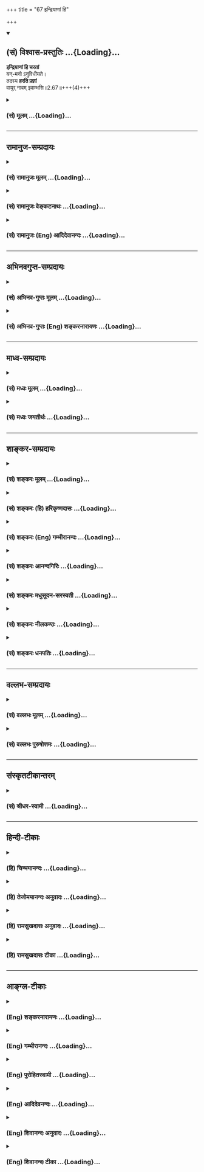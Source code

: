 +++
title = "67 इन्द्रियाणां हि"

+++
<div class="js_include" newlevelforh1="2" title="(सं) विश्वास-प्रस्तुतिः" unfilled url="/purANam_vaiShNavam/mahAbhAratam/06-bhIShma-parva/03-bhagavad-gItA-parva/saMskRtam/vishvAsa-prastutiH/02_sAnkhya-yogaH_sarva-/67_indriyANAM_hi.md">
<details open><summary><h2>(सं) विश्वास-प्रस्तुतिः ...{Loading}...</h2></summary>

**इन्द्रियाणां हि चरतां**  
यन्-मनो ऽनुविधीयते।  
तदस्य **हरति प्रज्ञां**  
वायुर् नावम् इवाम्भसि॥2.67॥+++(4)+++
</details>
</div>
<div class="js_include collapsed" newlevelforh1="3" title="(सं) मूलम्" unfilled url="/purANam_vaiShNavam/mahAbhAratam/06-bhIShma-parva/03-bhagavad-gItA-parva/saMskRtam/mUlam/02_sAnkhya-yogaH_sarva-/67_indriyANAM_hi.md">
<details><summary><h3>(सं) मूलम् ...{Loading}...</h3></summary>

इन्द्रियाणां हि चरतां यन्मनोऽनुविधीयते।  
तदस्य हरति प्रज्ञां वायुर्नावमिवाम्भसि।।2.67।।
</details>
</div>


_________________
## रामानुज-सम्प्रदायः
<div class="js_include collapsed" newlevelforh1="3" title="(सं) रामानुजः मूलम्" unfilled url="/purANam_vaiShNavam/mahAbhAratam/06-bhIShma-parva/03-bhagavad-gItA-parva/saMskRtam/rAmAnujaH/mUlam/02_sAnkhya-yogaH_sarva-/67_indriyANAM_hi.md">
<details><summary><h3>(सं) रामानुजः मूलम् ...{Loading}...</h3></summary>

।।2.67।। **इन्द्रियाणां** विषयेषु **चरतां** विषयेषु वर्तमानानां
वर्तनम् अनु **यन्मनः अनु विधीयते** पुरुषेण अनुवर्त्यते **तत्** मनः
**अस्य** विविक्तात्मप्रवणां **प्रज्ञां हरति** विषेयप्रवणतां करोति
इत्यर्थः। यथा **अम्भसि** नीयमानां **नावं** प्रतिकूलो **वायुः**
प्रसह्य हरति।  

</details>
</div>
<div class="js_include collapsed" newlevelforh1="3" title="(सं) रामानुजः वेङ्कटनाथः" unfilled url="/purANam_vaiShNavam/mahAbhAratam/06-bhIShma-parva/03-bhagavad-gItA-parva/saMskRtam/rAmAnujaH/venkaTanAthaH/02_sAnkhya-yogaH_sarva-/67_indriyANAM_hi.md">
<details><summary><h3>(सं) रामानुजः वेङ्कटनाथः ...{Loading}...</h3></summary>

।।2.67।। अनेन श्लोकेन प्रत्याहारादियोगावयवचतुष्टयस्य तत्फलस्य
निश्श्रेयसस्य च यथासम्भवमभिधातात्पर्याभ्यां
पूर्वपूर्वाभावादुत्तरोत्तरस्यालाभः सूचितो भवति। अथेन्द्रियनिग्रहाभावे
बुद्ध्यभावस्य पूर्वोक्तस्य प्रकारःइन्द्रियाणाम् इत्यनन्तर श्लोकेनोच्यत
इत्यपुनरुक्तिः आदरार्थं वा पुनरुक्तिरित्यभिप्रायेणाह पुनरपीति।
केवलस्पन्दादिमात्रव्युदासायविषयेष्वित्युक्तम्। इन्द्रियाणां सर्वेषां न
विषयेषु सञ्चारोऽस्ति अतस्तदौन्मुख्यमर्थ इति
व्यञ्जनायइन्द्रियाणीन्द्रियार्थेषु वर्तन्ते 5।9 इति
प्रयोगान्तरानुसारेणवर्तमानानामित्युक्तम्।
यत्तच्छब्दयोर्मनोविषयत्वमेवोचितं प्रज्ञाहरणे तस्यैव प्रधानत्वात् मनसो
बाह्येन्द्रियानुविधाने सर्वेन्द्रियसाधारण्येन वक्तव्ये यदिति निर्धारणस्य
प्रयोजनाभावात् बाह्येन्द्रियस्य मनोनुविधाने प्रज्ञाहरणाभावाच्च। यद्येकं
क्षरतीन्द्रियम् इति मनुवचने 2।99 तु मनसोऽनुक्तत्वादिन्द्रियशब्दाभ्यासात्
एकशब्दबलाच्च निर्धारणार्थतैव। न च तत्तुल्यत्वमस्यापि वाक्यस्य
निर्बन्धनीयमिति कृत्वावर्तनमनु यन्मन इत्याद्युक्तम्। विधीयते इत्यस्य
कर्त्रपेक्षां पूरयति पुरुषेणेति। स्वस्यैवायमविनय इति भावः।
अनभिसंहितदेशप्रापणं हि दृष्टान्तेऽभिप्रेतमिति प्रदर्शयन्
हरतेर्विनाशनार्थताभ्रमव्युदासाय चाह विषयप्रवणामिति। अम्भसि इत्यस्य
हरतिनाऽन्वयभ्रान्तिमपाकरोति अम्भसि नीयमानामिति।
अनिष्टविषयप्रापणनिदर्शनत्वायोक्तं प्रतिकूल इति।  
  

</details>
</div>
<div class="js_include collapsed" newlevelforh1="3" title="(सं) रामानुजः (Eng) आदिदेवानन्दः" unfilled url="/purANam_vaiShNavam/mahAbhAratam/06-bhIShma-parva/03-bhagavad-gItA-parva/saMskRtam/rAmAnujaH/english/AdidevAnandaH/02_sAnkhya-yogaH_sarva-/67_indriyANAM_hi.md">
<details><summary><h3>(सं) रामानुजः (Eng) आदिदेवानन्दः ...{Loading}...</h3></summary>

2.67 That mind, which is allowed by a person to be submissive to, i.e.,
allowed to go after the senses which go on operating, i.e., experiencing sense-objects, such a mind loses its inclination towards the pure self.
The meaning is that it gets inclined towards sense-objects. Just as a contrary wind forcibly carries away a ship moving on the waters, in the name manner wisdon also is carried away from such a mind. \[The idea is that the pursuit of sense pleasures dulls one's spiritual inclination,
and the mind ultimately succumbs to them unresisting.\]

</details>
</div>


_________________
## अभिनवगुप्त-सम्प्रदायः
<div class="js_include collapsed" newlevelforh1="3" title="(सं) अभिनव-गुप्तः मूलम्" unfilled url="/purANam_vaiShNavam/mahAbhAratam/06-bhIShma-parva/03-bhagavad-gItA-parva/saMskRtam/abhinava-guptaH/mUlam/02_sAnkhya-yogaH_sarva-/67_indriyANAM_hi.md">
<details><summary><h3>(सं) अभिनव-गुप्तः मूलम् ...{Loading}...</h3></summary>

।।2.66 2.70।। रागद्वेषेत्यादि प्रतिष्ठितेत्यन्तम्। यस्तु मनसो नियामकः स
विषयान् सेवमानोऽपि न क्रोधादिकल्लोलैरभिभूयते इति स एव स्थितप्रज्ञो
योगीति तात्पर्यम्।  

</details>
</div>
<div class="js_include collapsed" newlevelforh1="3" title="(सं) अभिनव-गुप्तः (Eng) शङ्करनारायणः" unfilled url="/purANam_vaiShNavam/mahAbhAratam/06-bhIShma-parva/03-bhagavad-gItA-parva/saMskRtam/abhinava-guptaH/english/shankaranArAyaNaH/02_sAnkhya-yogaH_sarva-/67_indriyANAM_hi.md">
<details><summary><h3>(सं) अभिनव-गुप्तः (Eng) शङ्करनारायणः ...{Loading}...</h3></summary>

2.67 See Comment under 2.68

</details>
</div>


_________________
## माध्व-सम्प्रदायः
<div class="js_include collapsed" newlevelforh1="3" title="(सं) मध्वः मूलम्" unfilled url="/purANam_vaiShNavam/mahAbhAratam/06-bhIShma-parva/03-bhagavad-gItA-parva/saMskRtam/madhvaH/mUlam/02_sAnkhya-yogaH_sarva-/67_indriyANAM_hi.md">
<details><summary><h3>(सं) मध्वः मूलम् ...{Loading}...</h3></summary>

।।2.67।। कथमयुक्तस्य भावना न भवति इत्याह इन्द्रियाणामिति। अनुविधीयते
क्रियते नन्वीश्वरेण इन्द्रियाणामनु बुद्धिर्ज्ञानमिति वक्ष्यमाणत्वात्।
प्रज्ञां ज्ञानं उत्पत्स्यदपि निवारयतीत्यर्थः। उत्पन्नस्याप्यभिभवो
भवति।  

</details>
</div>
<div class="js_include collapsed" newlevelforh1="3" title="(सं) मध्वः जयतीर्थः" unfilled url="/purANam_vaiShNavam/mahAbhAratam/06-bhIShma-parva/03-bhagavad-gItA-parva/saMskRtam/madhvaH/jayatIrthaH/02_sAnkhya-yogaH_sarva-/67_indriyANAM_hi.md">
<details><summary><h3>(सं) मध्वः जयतीर्थः ...{Loading}...</h3></summary>

।।2.67।। एकेनैव श्लोकेन प्रमेयस्य समुदितत्वात् श्लोकाभ्यामिति
किमर्थमुक्तमत आह **कथ**मिति। कृतश्रवणमननस्य ध्यानोपपत्तेरिति भावः। न
भवतीत्याशङ्क्येति शेषः। अनुविधानं सदृशभवनं तदत्रासङ्गतं कर्ता चात्र जीव
इति प्रतीयतेऽत आह **अनुविधीयत** इति। विपूर्वो दधातिः करोत्यर्थे वर्तते
कर्ता चात्रेश्वर एवेत्यर्थः। अत्रानुः पृष्ठभावित्वार्थः न लक्षणाद्यर्थ
इति कर्मप्रवचनीयो न भवति। नन्विति सम्प्रतिपत्तिरुक्ता सा कुतः इत्यत आह
**बुद्धिरि**ति। ग्रहणशक्तिः प्रज्ञा। तद्ग्रहणमत्रायुक्तमित्यत आह
**प्रज्ञा**मिति। परोक्षनिश्चयं यस्य प्रज्ञानं नोत्पन्नं तस्य
युक्त्यभावः किं करिष्यति विद्यमानस्य हि हरणमत आह **उत्पत्स्यदि**ति।
तर्ह्युत्पन्नपरोक्षज्ञानस्य युक्त्यभावोऽकिञ्चित्करः इत्यत आह
**उत्पन्नस्यापी**ति। चित्तनिरोधरहितश्रवणमनने अपि न ध्यानोपयोगिनौ
तत्त्वनिश्चयवेदार्थनियमौ कुरुत इति भावः।  

</details>
</div>


_________________
## शाङ्कर-सम्प्रदायः
<div class="js_include collapsed" newlevelforh1="3" title="(सं) शङ्करः मूलम्" unfilled url="/purANam_vaiShNavam/mahAbhAratam/06-bhIShma-parva/03-bhagavad-gItA-parva/saMskRtam/shankaraH/mUlam/02_sAnkhya-yogaH_sarva-/67_indriyANAM_hi.md">
<details><summary><h3>(सं) शङ्करः मूलम् ...{Loading}...</h3></summary>

।।2.67।।  
  
**इन्द्रियाणां हि** यस्मात् **चरतां** स्वस्वविषयेषु प्रवर्तमानानां
**यत् मनः अनुविधीयते** अनुप्रवर्तते **तत्** इन्द्रियविषयविकल्पनेन
प्रवृत्तं मनः **अस्य** यतेः **हरति प्रज्ञाम्** आत्मानात्मविवेकजां
नाशयति। कथम् **वायुः नावमिव अम्भसि** उदके जिगमिषतां मार्गादुद्धृत्य
उन्मार्गे यथा वायुः नावं प्रवर्तयति एवमात्मविषयां प्रज्ञां हृत्वा मनो
विषयविषयां करोति।।  
यततो हि इत्युपन्यस्तस्यार्थस्य अनेकधा उपपत्तिमुक्त्वा तं चार्थमुपपाद्य
उपसंहरति  
  

</details>
</div>
<div class="js_include collapsed" newlevelforh1="3" title="(सं) शङ्करः (हि) हरिकृष्णदासः" unfilled url="/purANam_vaiShNavam/mahAbhAratam/06-bhIShma-parva/03-bhagavad-gItA-parva/saMskRtam/shankaraH/hindI/harikRShNadAsaH/02_sAnkhya-yogaH_sarva-/67_indriyANAM_hi.md">
<details><summary><h3>(सं) शङ्करः (हि) हरिकृष्णदासः ...{Loading}...</h3></summary>

।।2.67।। अयुक्त पुरुषमें बुद्धि क्यों नहीं होती इसपर कहते हैं  
  
क्योंकि अपनेअपने विषयमें विचरनेवाली अर्थात् विषयोंमें प्रवृत्त हुई
इन्द्रियोंमेंसे जिसके पीछेपीछे यह मन जाता है विषयोंमें प्रवृत्त होता है
वह उस इन्द्रियके विषयको विभागपूर्वक ग्रहण करनेमें लगा हुआ मन इस साधककी
आत्मअनात्मसम्बन्धी विवेकज्ञानसे उत्पन्न हुई बुद्धिको हर लेता है अर्थात्
नष्ट कर देता है।  
कैसे जैसे जलमें नौकाको वायु हर लेता है वैसे ही अर्थात् जैसे जलमें चलनेकी
इच्छावाले पुरुषोंकी नौकाको वायु गन्तव्य मार्गसे हटाकर उल्टे मार्गपर ले
जाता है वैसे ही यह मन आत्मविषयक बुद्धिको विचलित करके विषयविषयक बना देता
है।  

</details>
</div>
<div class="js_include collapsed" newlevelforh1="3" title="(सं) शङ्करः (Eng) गम्भीरानन्दः" unfilled url="/purANam_vaiShNavam/mahAbhAratam/06-bhIShma-parva/03-bhagavad-gItA-parva/saMskRtam/shankaraH/english/gambhIrAnandaH/02_sAnkhya-yogaH_sarva-/67_indriyANAM_hi.md">
<details><summary><h3>(सं) शङ्करः (Eng) गम्भीरानन्दः ...{Loading}...</h3></summary>

2.67 Hi, for; yat manah, the mind which; anu-vidhiyate, follows in the
wake of; caratam, the wandering; indriyani, senses that are tending
towards their respective objects; tat, that, the mind engaged in
thinking \[Perceiving objects like sound etc. in their respective
varieties.\] of the objects of the senses; harati, carries away,
destroys; asya, his, the sannyasin's; prajnam, wisdom born from the
discrimination between the Self and the not-Self. How; Iva, like; vayuh,
the wind; diverting a navam, boat; ambhasi, on the waters. As wind, by
diverting a boat on the waters from its intended course, drives it along
a wrong course, similarly the mind, by diverting the wisdom from the
pursuit of the Self, makes it engage in objects. After having stated
variously the reasons for the idea conveyed through the verse, 'For, O
son of Kunti,' etc. (60), and having established that very idea, the
Lord concludes thus:

</details>
</div>
<div class="js_include collapsed" newlevelforh1="3" title="(सं) शङ्करः आनन्दगिरिः" unfilled url="/purANam_vaiShNavam/mahAbhAratam/06-bhIShma-parva/03-bhagavad-gItA-parva/saMskRtam/shankaraH/AnandagiriH/02_sAnkhya-yogaH_sarva-/67_indriyANAM_hi.md">
<details><summary><h3>(सं) शङ्करः आनन्दगिरिः ...{Loading}...</h3></summary>

।।2.67।। आकाङ्क्षाद्वारा श्लोकान्तरमुत्थापयति **अयुक्तस्येति।**
विक्षिप्तचेतसो भावनाभावे साक्षात्कारलक्षणा बुद्धिर्न भवतीति हेत्वन्तरेण
साधयति **इन्द्रियाणामिति।** यत्पदोपात्तं मनस्तत्पदेनापि गृह्यते।
इन्द्रियाणां श्रोत्रादीनां विषयाः शब्दादयस्तेषां विकल्पनं मिथो विभज्य
ग्रहणं तेनेति यावत्। दृष्टान्तं व्याकरोति **उदक** **इति।** करोति
यस्मात्तस्मादयुक्तस्य नोत्पद्यते बुद्धिरिति योजना।  

</details>
</div>
<div class="js_include collapsed" newlevelforh1="3" title="(सं) शङ्करः मधुसूदन-सरस्वती" unfilled url="/purANam_vaiShNavam/mahAbhAratam/06-bhIShma-parva/03-bhagavad-gItA-parva/saMskRtam/shankaraH/madhusUdana-sarasvatI/02_sAnkhya-yogaH_sarva-/67_indriyANAM_hi.md">
<details><summary><h3>(सं) शङ्करः मधुसूदन-सरस्वती ...{Loading}...</h3></summary>

।।2.67।। अयुक्तस्य कुतो नास्ति बुद्धिरित्यत आह चरतां स्वविषयेषु
प्रवर्तमानानामवशीकृतानामिन्द्रियाणां मध्ये  
  
यदेकमपीन्द्रियमनुलक्षीकृत्य मनोऽनुविधीयते प्रेर्यते। प्रवर्तत इति यावत्।
कर्मकर्तरि लकारः। तदिन्द्रियमेकमपि मनसानुसृतमस्य साधकस्य मनसो वा
प्रज्ञामात्मविषयां शास्त्रीयां हरत्यपनयति मनसस्तद्विषयाविष्टत्वात्।
यदैकमपीन्द्रियं प्रज्ञां हरति तदा सर्वाणि हरन्तीति किमु
वक्तव्यमित्यर्थः। दृष्टान्तस्तु स्पष्टः। अम्भस्येव
वायोर्नौकाहरणसामर्थ्यं न भुवीति  
  
सूचयितुमम्भसीत्युक्तम्। एवं दार्ष्टान्तिकेऽप्यम्भःस्थानीये मनश्चाञ्चल्ये
सत्येव प्रज्ञाहरणसामर्थ्यमिन्द्रियस्य नतु भूस्थानीये  
  
मनःस्थैर्य इति सूचितम्।  

</details>
</div>
<div class="js_include collapsed" newlevelforh1="3" title="(सं) शङ्करः नीलकण्ठः" unfilled url="/purANam_vaiShNavam/mahAbhAratam/06-bhIShma-parva/03-bhagavad-gItA-parva/saMskRtam/shankaraH/nIlakaNThaH/02_sAnkhya-yogaH_sarva-/67_indriyANAM_hi.md">
<details><summary><h3>(सं) शङ्करः नीलकण्ठः ...{Loading}...</h3></summary>

।।2.67।। तदभावे दोषमाह **इन्द्रियाणां हीति।** हि यस्मादिन्द्रियाणां
चरतां स्वस्वविषये प्रवर्तमानानाम्। कर्मणि षष्ठी। यत् रागादिकलुषितं मनः
तान्यनुलक्षीकृत्य विधीयते प्रवर्त्यते। कर्मकर्तरि लकारः। प्रवर्तत
इत्यर्थः। तत् इन्द्रियानुसारि मनोऽस्य साधकस्य प्रज्ञामात्मतत्त्वविषयां
बुद्धिं हरति। तस्या मनोनुसारित्वात्। दृष्टान्तः स्पष्टार्थः। अन्ये तु
इन्द्रियाणां मध्ये यदिन्द्रियमनुलक्षीकृत्य मनः प्रवर्तते तदिन्द्रियमस्य
साधकस्य मनसो वा प्रज्ञां हरतीति योजयन्ति। आत्मविषयां प्रज्ञां हृत्वा
मनोविषयविषयां करोतीति भाष्यमप्यालोचनीयम्।  

</details>
</div>
<div class="js_include collapsed" newlevelforh1="3" title="(सं) शङ्करः धनपतिः" unfilled url="/purANam_vaiShNavam/mahAbhAratam/06-bhIShma-parva/03-bhagavad-gItA-parva/saMskRtam/shankaraH/dhanapatiH/02_sAnkhya-yogaH_sarva-/67_indriyANAM_hi.md">
<details><summary><h3>(सं) शङ्करः धनपतिः ...{Loading}...</h3></summary>

।।2.67।। अयुक्तस्य बुद्धिर्नास्तीत्युक्तं तत्र हेतुमाह
**इन्द्रियाणामिति।** यत्तु तदभावे दोषमाहेति तदयुक्तम्। पूर्वश्लोकऽपि
दोषस्यैवोक्तत्वात्। इन्द्रियाणां स्वविषये प्रवर्तमानानां यन्मनोऽनुवर्तते
तदिन्द्रियविषयविकल्पे प्रवृत्तमस्य पुरुषस्य विवेकिनः
प्रज्ञामात्मानात्मविवेकजां हरति। अम्भसि नावं वायुरिव जले जिगमिषतां
मार्गादुद्धृत्योन्मार्गे यथा वायुः प्रवर्तयति तद्वत्। यत्त्विन्द्रियाणां
मध्ये यदेकमपीन्द्रियमनु लक्षीकृत्य विधीयते प्रेर्यते। प्रवर्तत इति
यावत्। तदिन्द्रियमेकमपि मनसानुसृतं अस्य साधकस्य मनसो वा प्रज्ञां
हरतीत्यादि तदयुक्तम्। नास्ति बुद्धिरयुक्तस्य इत्यनुरोधेन इन्द्रियानुगतमनस
एव बुद्धिहरणकर्तृत्वस्य विवक्षितत्वात्। श्रुतं मनःपदं
त्यक्त्वाऽश्रुतस्यैकेन्द्रियस्य यत्तत्पदेनोपादानानौचित्यात्। मनस इत्यपि
न। साधकस्यैव प्रकृतत्वात्।  

</details>
</div>


_________________
## वल्लभ-सम्प्रदायः
<div class="js_include collapsed" newlevelforh1="3" title="(सं) वल्लभः मूलम्" unfilled url="/purANam_vaiShNavam/mahAbhAratam/06-bhIShma-parva/03-bhagavad-gItA-parva/saMskRtam/vallabhaH/mUlam/02_sAnkhya-yogaH_sarva-/67_indriyANAM_hi.md">
<details><summary><h3>(सं) वल्लभः मूलम् ...{Loading}...</h3></summary>

।।2.67।। अत्र हेतुमाह इन्द्रियाणामिति। विषयेषु चरतामिन्द्रियाणां मध्ये
यन्मनः कर्तृ प्रबलमेकमनुविधीयते अनेन चानुक्रियते तदस्य प्रज्ञां हरति।
तत्र दृष्टान्तः वायुर्नावमिवाम्भसीति।  

</details>
</div>
<div class="js_include collapsed" newlevelforh1="3" title="(सं) वल्लभः पुरुषोत्तमः" unfilled url="/purANam_vaiShNavam/mahAbhAratam/06-bhIShma-parva/03-bhagavad-gItA-parva/saMskRtam/vallabhaH/puruShottamaH/02_sAnkhya-yogaH_sarva-/67_indriyANAM_hi.md">
<details><summary><h3>(सं) वल्लभः पुरुषोत्तमः ...{Loading}...</h3></summary>

  
  
।।2.67।। ननु भावनायामास्थितचेतसोऽपीन्द्रियनिग्रहः किमर्थं स तु
साधनदशापन्नस्यैव सम्भवति भावनायुक्तस्य तु सिद्धत्वादेव न प्रयोजनं
ज्ञानिन इवेत्याशङ्क्याह इन्द्रियाणामिति। चरतां लौकिकेषु स्वेच्छया
विहरतामिन्द्रियाणां यस्येन्द्रियस्य सङ्गे मनः अनुविधीयते तत्सङ्गे गच्छति
तत् तदेव इन्द्रियस्य पुरुषस्य प्रज्ञां भावनात्मिकां हरति। तत्र
दृष्टान्तमाह वायुर्नावमिति। अम्भसि जले नावं तारणसाधिकां वायुरिव। यथा
प्रबलो वायुरनवस्थितकर्णधारयुक्तां नावं मज्जयति तथेति भावः।  
  
  
  

</details>
</div>


_________________
## संस्कृतटीकान्तरम्
<div class="js_include collapsed" newlevelforh1="3" title="(सं) श्रीधर-स्वामी" unfilled url="/purANam_vaiShNavam/mahAbhAratam/06-bhIShma-parva/03-bhagavad-gItA-parva/saMskRtam/shrIdhara-svAmI/02_sAnkhya-yogaH_sarva-/67_indriyANAM_hi.md">
<details><summary><h3>(सं) श्रीधर-स्वामी ...{Loading}...</h3></summary>

।।2.67।। नास्ति बुद्धिरयुक्तस्येत्यत्र हेतुमाह **इन्द्रियाणामिति।**
इन्द्रियाणामवशीकृतानां स्वैरं विषयेषु चरतां मध्ये यदेवैकमिन्द्रियं
मनोऽनुविधीयतेऽवशीकृतं सदिन्द्रियेण सह गच्छति तदेवैकमिन्द्रियमस्य मनसः
पुरुषस्य वा प्रज्ञां हरति विषयविक्षिप्तां करोति किमुत वक्तव्यं बहूनि
प्रज्ञां हरन्तीति। यथा प्रमत्तस्य कर्णधारस्य नावं वायुः समुद्रे सर्वतः
परिभ्रामयति तद्वत्।  

</details>
</div>


_________________
## हिन्दी-टीकाः
<div class="js_include collapsed" newlevelforh1="3" title="(हि) चिन्मयानन्दः" unfilled url="/purANam_vaiShNavam/mahAbhAratam/06-bhIShma-parva/03-bhagavad-gItA-parva/hindI/chinmayAnandaH/02_sAnkhya-yogaH_sarva-/67_indriyANAM_hi.md">
<details><summary><h3>(हि) चिन्मयानन्दः ...{Loading}...</h3></summary>

।।2.67।। नाव के नाविक की मृत्यु हो गयी हो और उसके पाल खुले हों तब वह नाव
पूरी तरह उन्मत्त तूफानों और उद्दाम तरंगों की दया पर आश्रित होगी।
विक्षुब्ध तरंगों के भयंकर थपेड़ों से इधरउधर भटकती हुई वह लक्ष्य को
प्राप्त किये बिना बीच में ही नष्ट हो जायेगी। इसी प्रकार संयमरहित पुरुष
की इन्द्रियाँ भी विषयों में विचरण करती हुई मन को वासनाओं की अंधीआंधी में
भटकाकर विनष्ट कर देती हैं। अत यदि मनुष्य अर्थपूर्ण जीवन जीना चाहता है तो
उसे अपनी इन्द्रियों को अपने वश में रखने का सतत प्रयत्न करते रहना
चाहिए।  
62वें श्लोक से प्रारम्भ किये मनुष्य के पतन के विषय का उपसंहार करते हुए
भगवान् कहते हैं  

</details>
</div>
<div class="js_include collapsed" newlevelforh1="3" title="(हि) तेजोमयानन्दः अनुवादः" unfilled url="/purANam_vaiShNavam/mahAbhAratam/06-bhIShma-parva/03-bhagavad-gItA-parva/hindI/tejomayAnandaH/anuvAdaH/02_sAnkhya-yogaH_sarva-/67_indriyANAM_hi.md">
<details><summary><h3>(हि) तेजोमयानन्दः अनुवादः ...{Loading}...</h3></summary>

।।2.67।। जल में वायु जैसे नाव को हर लेता है वैसे ही विषयों में विरचती
हुई इन्द्रियों के बीच में जिस इन्द्रिय का अनुकरण मन करता है; वह एक ही
इन्द्रिय इसकी प्रज्ञा को हर लेती है।।  
  

</details>
</div>
<div class="js_include collapsed" newlevelforh1="3" title="(हि) रामसुखदासः अनुवादः" unfilled url="/purANam_vaiShNavam/mahAbhAratam/06-bhIShma-parva/03-bhagavad-gItA-parva/hindI/rAmasukhadAsaH/anuvAdaH/02_sAnkhya-yogaH_sarva-/67_indriyANAM_hi.md">
<details><summary><h3>(हि) रामसुखदासः अनुवादः ...{Loading}...</h3></summary>

।।2.67।। अपने-अपने विषयोंमें विचरती हुई इन्द्रियोंमेंसे एक ही इन्द्रिय
जिस मनको अपना अनुगामी बना लेती है, वह अकेला मन जलमें नौकाको वायुकी तरह
इसकी बुद्धिको हर लेता है।

</details>
</div>
<div class="js_include collapsed" newlevelforh1="3" title="(हि) रामसुखदासः टीका" unfilled url="/purANam_vaiShNavam/mahAbhAratam/06-bhIShma-parva/03-bhagavad-gItA-parva/hindI/rAmasukhadAsaH/TIkA/02_sAnkhya-yogaH_sarva-/67_indriyANAM_hi.md">
<details><summary><h3>(हि) रामसुखदासः टीका ...{Loading}...</h3></summary>

2.67।। ***व्याख्या--***\[मनुष्यका यह जन्म केवल परमात्मप्राप्तिके लिये
ही मिला है। अतः मुझे तो केवल परमात्मप्राप्ति ही करनी है, चाहे जो हो
जाय--ऐसा अपना ध्येय दृढ़ होना चाहिये। ध्येय दृढ़ होनेसे साधककी
अहंतामेंसे भोगोंका महत्त्व हट जाता है। महत्त्व हट जानेसे व्यवसायात्मिका
बुद्धि दृढ़ हो जाती है। परन्तु जबतक व्यवसायात्मिका बुद्धि दृढ़ नहीं
होती, तबतक उसकी क्या दशा होती है--इसका वर्णन यहाँ कर रहे हैं। \]  
  
**'इन्द्रियाणां हि चरतां यन्मनोऽनुविधीयते' (टिप्पणी प₀ 103.2)--**जब
साधक कार्यक्षेत्रमें सब तरहका व्यवहार करता है, तब इन्द्रियोंके सामने
अपने-अपने विषय आ ही जाते हैं। उनमेंसे जिस इन्द्रियका अपने विषयमे राग हो
जाता है, वह इन्द्रिय मनको अपना अनुगामी बना लेती है, मनको अपने साथ कर
लेती है। अतः मन उस विषयका सुखभोग करने लग जाता है अर्थात् मनमें
सुखबुद्धि, भोगबुद्धि पैदा हो जाती है; मनमें उस विषयका रंग चढ़ जाता है,
उसका महत्त्व बैठ जाता है। जैसे, भोजन करते समय किसी पदार्थका स्वाद आता है
तो रसनेन्द्रिय उसमें आसक्त हो जाती है। आसक्त होनेपर रसनेन्द्रिय मनको भी
खीँच लेती है, तो मन उस स्वादमें प्रसन्न हो जाता है राजी हो जाता है।  
**'तदस्य हरति प्रज्ञाम्'--**जब मनमें विषयका महत्त्व बैठ जाता है, तब वह
अकेला मन ही साधककी बुद्धिको हर लेता है अर्थात् साधकमें कर्तव्य-परायणता न
रहकर भोगबुद्धि पैदा हो जाती है। वह भोगबुद्धि होनेसे साधकमें 'मुझे
परमात्माकी ही प्राप्ति करनी है'--यह व्यवसायात्मिका बुद्धि नहीं रहती। इस
तरहका विवेचन करनेमें तो देरी लगती है, पर बुद्धि विचलित होनेमें देरी नहीं
लगती अर्थात् जहाँ इन्द्रियने मनको अपना अनुगामी बनाया कि मनमें भोगबुद्धि
पैदा हो जाती है और उसी समय बुद्धि मारी जाती है।  
**'वायुर्नावमिवाम्भसि'--**वह बुद्धि किस तरह हर ली जाती है इसको
दृष्टान्तरूपसे समझाते हैं कि जलमें चलती हुई नौकाको वायु जैसे हर लेती है,
ऐसे ही मन बुद्धिको हर लेता है। जैसे, कोई मनुष्य नौकाके द्वारा नदी या
समुद्रको पार करते हुए अपने गन्तव्य स्थानको जा रहा है। यदि उस समय नौकाके
विपरीत वायु चलती है तो वह वायु उस नौकाको गन्तव्य स्थानसे विपरीत ले जाती
है। ऐसे ही साधक व्यवसायात्मिका बुद्धिरूप नौकापर आरूढ़ होकर संसारसागरको
पार करता हुआ परमात्माकी तरफ चलता है, तो एक इन्द्रिय जिस मनको अपना
अनुगामी बनाती है, वह अकेला मन ही बुद्धिरूप नौकाको हर लेता है अर्थात् उसे
संसारकी तरफ ले जाता है। इससे साधककी विषयोंमें सुख-बुद्धि और उनके उपयोगी
पदार्थोंमें महत्त्वबुद्धि हो जाती है।  
  
वायु नौकाको दो तरहसे विचलित करती है--नौकाको पथभ्रष्ट कर देती है अथवा
जलमें डुबा देती है। परन्तु कोई चतुर नाविक होता है तो वह वायुकी क्रियाको
अपने अनुकूल बना लेता है, जिससे वायु नौकाको अपने मार्गसे अलग नहीं ले जा
सकती, प्रत्युत उसको गन्तव्य स्थानतक पहुँचानेमें सहायता करती है--ऐसे ही
इन्द्रियोंके अनुगामी हुआ मन बुद्धिको दो तरहसे विचलित करता
है--परमात्मप्राप्तिके निश्चय को दबाकर भोगबुद्धि पैदा कर देता है अथवा
निषिद्ध भोगोंमें लगाकर पतन करा देता है। परन्तु जिसका मन और इन्द्रियाँ
वशमें होती हैं, उसकी बुद्धिको मन विचलित नहीं करता, प्रत्युत परमात्माके
पास पहुँचानेमें सहायता करता है (2। 6465)।  
  
***सम्बन्ध--***अयुक्त पुरुषकी निश्चयात्मिका बुद्धि क्यों नहीं होती,
इसका हेतु तो पूर्वश्लोकमें बता दिया। अब जो युक्त होता है, उसकी स्थितिका
वर्णन करनेके लिये आगेका श्लोक कहते हैं।

</details>
</div>


_________________
## आङ्ग्ल-टीकाः
<div class="js_include collapsed" newlevelforh1="3" title="(Eng) शङ्करनारायणः" unfilled url="/purANam_vaiShNavam/mahAbhAratam/06-bhIShma-parva/03-bhagavad-gItA-parva/english/shankaranArAyaNaH/02_sAnkhya-yogaH_sarva-/67_indriyANAM_hi.md">
<details><summary><h3>(Eng) शङ्करनारायणः ...{Loading}...</h3></summary>

2.67. That mind, which is directed to follow the wandering (enjoying)
sense-organs-that mind carries away his knowledge just as wind does a ship on waters.

</details>
</div>
<div class="js_include collapsed" newlevelforh1="3" title="(Eng) गम्भीरानन्दः" unfilled url="/purANam_vaiShNavam/mahAbhAratam/06-bhIShma-parva/03-bhagavad-gItA-parva/english/gambhIrAnandaH/02_sAnkhya-yogaH_sarva-/67_indriyANAM_hi.md">
<details><summary><h3>(Eng) गम्भीरानन्दः ...{Loading}...</h3></summary>

2.67 For, the mind which follows in the wake of the wandering senses,
that (mind) carries away his wisdom like the mind (diverting) a boat on the waters.

</details>
</div>
<div class="js_include collapsed" newlevelforh1="3" title="(Eng) पुरोहितस्वामी" unfilled url="/purANam_vaiShNavam/mahAbhAratam/06-bhIShma-parva/03-bhagavad-gItA-parva/english/purohitasvAmI/02_sAnkhya-yogaH_sarva-/67_indriyANAM_hi.md">
<details><summary><h3>(Eng) पुरोहितस्वामी ...{Loading}...</h3></summary>

2.67 As a ship at sea is tossed by the tempest, so the reason is carried away by the mind when preyed upon by straying senses.

</details>
</div>
<div class="js_include collapsed" newlevelforh1="3" title="(Eng) आदिदेवनन्दः" unfilled url="/purANam_vaiShNavam/mahAbhAratam/06-bhIShma-parva/03-bhagavad-gItA-parva/english/AdidevanandaH/02_sAnkhya-yogaH_sarva-/67_indriyANAM_hi.md">
<details><summary><h3>(Eng) आदिदेवनन्दः ...{Loading}...</h3></summary>

2.67 For, when the mind follows the senses experiencing their objects,
his understanding is carried away by them as the wind carries away a ship on the waters.

</details>
</div>
<div class="js_include collapsed" newlevelforh1="3" title="(Eng) शिवानन्दः अनुवादः" unfilled url="/purANam_vaiShNavam/mahAbhAratam/06-bhIShma-parva/03-bhagavad-gItA-parva/english/shivAnandaH/anuvAdaH/02_sAnkhya-yogaH_sarva-/67_indriyANAM_hi.md">
<details><summary><h3>(Eng) शिवानन्दः अनुवादः ...{Loading}...</h3></summary>

2.67 For the mind, which follows in the wake of the wandering senses,
carries away his discrimination, as the wind (carries away) a boat on the waters.

</details>
</div>
<div class="js_include collapsed" newlevelforh1="3" title="(Eng) शिवानन्दः टीका" unfilled url="/purANam_vaiShNavam/mahAbhAratam/06-bhIShma-parva/03-bhagavad-gItA-parva/english/shivAnandaH/TIkA/02_sAnkhya-yogaH_sarva-/67_indriyANAM_hi.md">
<details><summary><h3>(Eng) शिवानन्दः टीका ...{Loading}...</h3></summary>

2.67 इन्द्रियाणाम् senses; हि for; चरताम् wandering; यत् which; मनः
mind; अनुविधीयते follows; तत् that; अस्य his; हरति carries away;
प्रज्ञाम् discrimination; वायुः the wind; नावम् boat; इव like; अम्भसि in the water.Commentary The mind which constantly dwells on the sensual objects and moves in company with the senses destroys altogether the discrimination of the man. Just as the wind carries away a boat from its course; so also the mind carries away the aspirant from his spiritual path and turns,him towards the objects of the senses.

</details>
</div>
